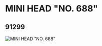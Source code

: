 # MINI HEAD "NO. 688"
## 91299
![MINI HEAD "NO. 688"](https://lc-www-live-s.legocdn.com/media/bricks/5/2/4586871.jpg)